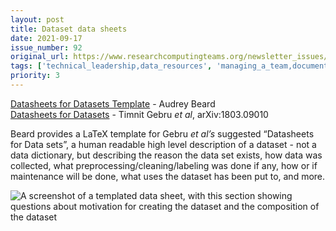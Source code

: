 ```yaml
---
layout: post
title: Dataset data sheets
date: 2021-09-17
issue_number: 92
original_url: https://www.researchcomputingteams.org/newsletter_issues/0092
tags: ['technical_leadership,data_resources', 'managing_a_team,documentation_writing']
priority: 3
---
```


<!-- markdownlint-disable MD033 -->
<!-- markdownlint-disable MD041 -->
<!-- markdownlint-disable MD049 -->

[Datasheets for Datasets Template](https://github.com/AudreyBeard/Datasheets-for-Datasets-Template) - Audrey Beard <br/>
[Datasheets for Datasets](https://arxiv.org/abs/1803.09010) - Timnit Gebru *et al*, arXiv:1803.09010

Beard provides a LaTeX template for Gebru *et al’s* suggested “Datasheets for Data sets”, a human readable high level description of a dataset - not a data dictionary, but describing the reason the data set exists, how data was collected, what preprocessing/cleaning/labeling was done if any, how or if maintenance will be done, what uses the dataset has been put to, and more.

![A screenshot of a templated data sheet, with this section showing questions about motivation for creating the dataset and the composition of the dataset](https://buttondown.s3.amazonaws.com/images/eeaca373-e59a-4bfe-924d-d129dcf4fde9.png)

